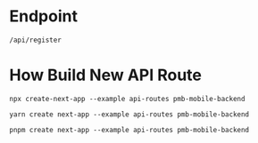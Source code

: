 # Endpoint

```
/api/register
```

# How Build New API Route
```
npx create-next-app --example api-routes pmb-mobile-backend
```

```
yarn create next-app --example api-routes pmb-mobile-backend
```

```
pnpm create next-app --example api-routes pmb-mobile-backend
```
